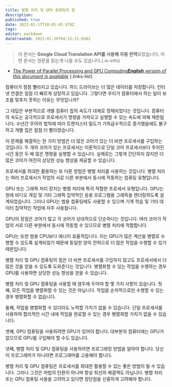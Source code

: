 ```yaml
---
title: 병렬 처리 및 GPU 컴퓨팅의 힘
description: 
published: true
date: 2023-02-17T18:01:45.978Z
tags: 
editor: markdown
dateCreated: 2023-01-30T04:32:21.658Z
---
```


> 이 문서는 **Google Cloud Translation API를 사용해 자동 번역**되었습니다.
어떤 문서는 원문을 읽는게 나을 수도 있습니다.{.is-info}
- [The Power of Parallel Processing and GPU Computing***English** version of this document is available*](/en/Knowledge-base/Common/the-power-of-parallel-processing-and-gpu-computing)
{.links-list}


컴퓨터가 점점 빨라지고 있습니다. 하드 드라이브는 더 많은 데이터를 저장합니다. 인터넷 연결은 점점 더 빠르게 성장하고 있습니다. 그렇다면 우리가 컴퓨터에서 하는 일이 보조를 맞추지 못하는 이유는 무엇입니까?

그 대답은 부분적으로 개별 컴퓨터 칩의 속도가 대체로 정체되었다는 것입니다. 컴퓨터의 속도는 궁극적으로 프로세서가 명령을 가져오고 실행할 수 있는 속도에 의해 제한됩니다. 수년간 무어의 법칙에 따라 트랜지스터 밀도가 기하급수적으로 증가했음에도 불구하고 개별 칩은 점점 더 빨라졌습니다.

이 문제를 해결하는 한 가지 방법은 더 많은 코어가 있는 더 비싼 프로세서를 구입하는 것입니다. 두 개의 코어가 있는 프로세서는 이론적으로 단일 코어 프로세서보다 주어진 시간 동안 두 배 많은 명령을 실행할 수 있습니다. 실제로는 그렇게 간단하지 않지만 더 많은 코어가 여전히 상당한 성능 향상을 제공할 수 있습니다.

프로세서를 최대한 활용하는 또 다른 방법은 병렬 처리를 사용하는 것입니다. 병렬 처리는 여러 프로세서가 작업의 서로 다른 부분에서 동시에 작동하는 컴퓨팅 유형입니다.

GPU 또는 그래픽 처리 장치는 병렬 처리에 특히 적합한 프로세서 유형입니다. GPU는 원래 비디오 게임 및 기타 그래픽 집약적인 응용 프로그램용 그래픽을 렌더링하도록 설계되었습니다. 그러나 GPU는 범용 컴퓨팅에도 사용할 수 있으며 기계 학습 및 기타 데이터 집약적인 작업에 자주 사용됩니다.

GPU의 장점은 코어가 많고 각 코어가 상대적으로 단순하다는 것입니다. 여러 코어가 작업의 서로 다른 부분에서 동시에 작동할 수 있으므로 병렬 처리에 적합합니다.

GPU는 또한 범용 CPU보다 에너지 효율적입니다. 이는 GPU가 많은 계산을 병렬로 수행할 수 있도록 설계되었기 때문에 동일한 양의 전력으로 더 많은 작업을 수행할 수 있기 때문입니다.

병렬 처리 및 GPU 컴퓨팅의 힘은 더 비싼 프로세서를 구입하지 않고도 프로세서에서 더 많은 것을 얻을 수 있도록 도와준다는 것입니다. 병렬화할 수 있는 작업을 수행하는 경우 GPU를 사용하면 상당한 성능 향상을 얻을 수 있습니다.

병렬 처리 및 GPU 컴퓨팅을 사용할 때 염두에 두어야 할 몇 가지 사항이 있습니다. 첫째, 모든 작업을 병렬화할 수 있는 것은 아닙니다. 작업을 순차적으로만 수행할 수 있는 경우 병렬화할 수 없습니다.

둘째, 작업을 병렬화할 수 있더라도 노력할 가치가 없을 수 있습니다. 단일 프로세서를 사용하여 합리적인 시간 내에 작업을 완료할 수 있는 경우 병렬화할 가치가 없을 수 있습니다.

셋째, GPU 컴퓨팅을 사용하려면 GPU가 있어야 합니다. 대부분의 컴퓨터에는 GPU가 없으므로 GPU를 구입해야 할 수도 있습니다.

넷째, 병렬 처리 및 GPU 컴퓨팅을 사용하려면 프로그래밍 방법을 알아야 합니다. 당신이 프로그래머가 아니라면 프로그래머를 고용해야 합니다.

병렬 처리 및 GPU 컴퓨팅은 프로세서를 최대한 활용할 수 있는 좋은 방법이 될 수 있습니다. 그러나 그것은 마법의 탄환이 아니며 항상 최선의 해결책도 아닙니다. 병렬 처리 또는 GPU 컴퓨팅 사용을 고려하고 있다면 장단점을 신중하게 고려해야 합니다.